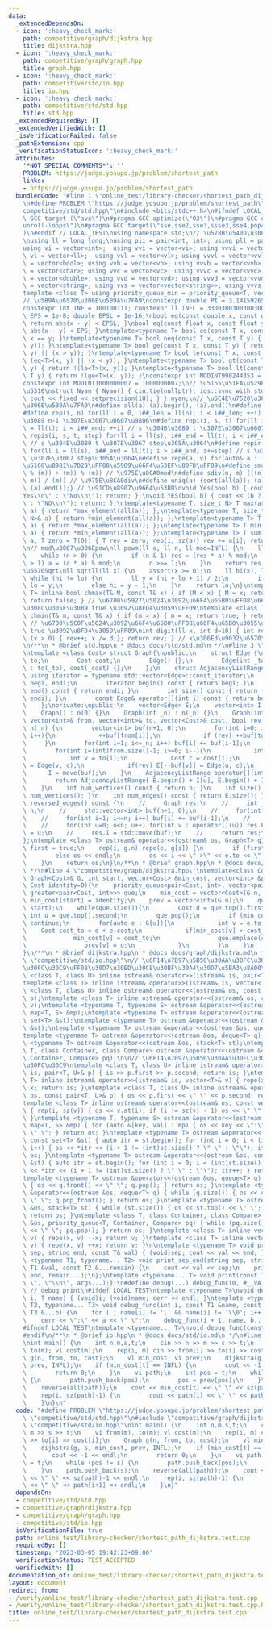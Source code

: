 ```yaml
---
data:
  _extendedDependsOn:
  - icon: ':heavy_check_mark:'
    path: competitive/graph/dijkstra.hpp
    title: dijkstra.hpp
  - icon: ':heavy_check_mark:'
    path: competitive/graph/graph.hpp
    title: graph.hpp
  - icon: ':heavy_check_mark:'
    path: competitive/std/io.hpp
    title: io.hpp
  - icon: ':heavy_check_mark:'
    path: competitive/std/std.hpp
    title: std.hpp
  _extendedRequiredBy: []
  _extendedVerifiedWith: []
  _isVerificationFailed: false
  _pathExtension: cpp
  _verificationStatusIcon: ':heavy_check_mark:'
  attributes:
    '*NOT_SPECIAL_COMMENTS*': ''
    PROBLEM: https://judge.yosupo.jp/problem/shortest_path
    links:
    - https://judge.yosupo.jp/problem/shortest_path
  bundledCode: "#line 1 \"online_test/library-checker/shortest_path_dijkstra.test.cpp\"\
    \n#define PROBLEM \"https://judge.yosupo.jp/problem/shortest_path\"\n#line 2 \"\
    competitive/std/std.hpp\"\n#include <bits/stdc++.h>\n#ifndef LOCAL_TEST\n#pragma\
    \ GCC target (\"avx\")\n#pragma GCC optimize(\"O3\")\n#pragma GCC optimize(\"\
    unroll-loops\")\n#pragma GCC target(\"sse,sse2,sse3,ssse3,sse4,popcnt,abm,mmx,avx,tune=native\"\
    )\n#endif // LOCAL_TEST\nusing namespace std;\n// \u578B\u540D\u306E\u77ED\u7E2E\
    \nusing ll = long long;\nusing pii = pair<int, int>; using pll = pair<ll, ll>;\n\
    using vi = vector<int>;  using vvi = vector<vi>; using vvvi = vector<vvi>;\nusing\
    \ vl = vector<ll>;  using vvl = vector<vl>; using vvvl = vector<vvl>;\nusing vb\
    \ = vector<bool>; using vvb = vector<vb>; using vvvb = vector<vvb>;\nusing vc\
    \ = vector<char>; using vvc = vector<vc>; using vvvc = vector<vvc>;\nusing vd\
    \ = vector<double>; using vvd = vector<vd>; using vvvd = vector<vvd>;\nusing vs\
    \ = vector<string>; using vvs = vector<vector<string>>; using vvvs = vector<vector<vector<string>>>;\n\
    template <class T> using priority_queue_min = priority_queue<T, vector<T>, greater<T>>;\n\
    // \u5B9A\u6570\u306E\u5B9A\u7FA9\nconstexpr double PI = 3.14159265358979323;\n\
    constexpr int INF = 100100111; constexpr ll INFL = 3300300300300300491LL;\nfloat\
    \ EPS = 1e-8; double EPSL = 1e-16;\nbool eq(const double x, const double y) {\
    \ return abs(x - y) < EPSL; }\nbool eq(const float x, const float y) { return\
    \ abs(x - y) < EPS; }\ntemplate<typename T> bool eq(const T x, const T y) { return\
    \ x == y; }\ntemplate<typename T> bool neq(const T x, const T y) { return !(eq<T>(x,\
    \ y)); }\ntemplate<typename T> bool ge(const T x, const T y) { return (eq<T>(x,\
    \ y) || (x > y)); }\ntemplate<typename T> bool le(const T x, const T y) { return\
    \ (eq<T>(x, y) || (x < y)); }\ntemplate<typename T> bool gt(const T x, const T\
    \ y) { return !(le<T>(x, y)); }\ntemplate<typename T> bool lt(const T x, const\
    \ T y) { return !(ge<T>(x, y)); }\nconstexpr int MODINT998244353 = 998244353;\n\
    constexpr int MODINT1000000007 = 1000000007;\n// \u5165\u51FA\u529B\u9AD8\u901F\
    \u5316\nstruct Nyan { Nyan() { cin.tie(nullptr); ios::sync_with_stdio(false);\
    \ cout << fixed << setprecision(18); } } nyan;\n// \u6C4E\u7528\u30DE\u30AF\u30ED\
    \u306E\u5B9A\u7FA9\n#define all(a) (a).begin(), (a).end()\n#define sz(x) ((int)(x).size())\n\
    #define rep(i, n) for(ll i = 0, i##_len = ll(n); i < i##_len; ++i) // 0 \u304B\
    \u3089 n-1 \u307E\u3067\u6607\u9806\n#define repi(i, s, t) for(ll i = ll(s), i##_end\
    \ = ll(t); i < i##_end; ++i) // s \u304B\u3089 t \u307E\u3067\u6607\u9806\n#define\
    \ repis(i, s, t, step) for(ll i = ll(s), i##_end = ll(t); i < i##_end; i+=step)\
    \ // s \u304B\u3089 t \u307E\u3067 step\u305A\u3064\n#define repir(i, s, t, step)\
    \ for(ll i = ll(s), i##_end = ll(t); i > i##_end; i+=step) // s \u304B\u3089 t\
    \ \u307E\u3067 step\u305A\u3064\n#define repe(a, v) for(auto& a : (v)) // v \u306E\
    \u5168\u8981\u7D20\uFF08\u5909\u66F4\u53EF\u80FD\uFF09\n#define smod(n, m) ((((n)\
    \ % (m)) + (m)) % (m)) // \u975E\u8CA0mod\n#define sdiv(n, m) (((n) - smod(n,\
    \ m)) / (m)) // \u975E\u8CA0div\n#define uniq(a) {sort(all(a)); (a).erase(unique(all(a)),\
    \ (a).end());} // \u91CD\u8907\u9664\u53BB\nvoid Yes(bool b) { cout << (b ? \"\
    Yes\\n\" : \"No\\n\"); return; };\nvoid YES(bool b) { cout << (b ? \"YES\\n\"\
    \ : \"NO\\n\"); return; };\ntemplate<typename T, size_t N> T max(array<T, N>&\
    \ a) { return *max_element(all(a)); };\ntemplate<typename T, size_t N> T min(array<T,\
    \ N>& a) { return *min_element(all(a)); };\ntemplate<typename T> T max(vector<T>&\
    \ a) { return *max_element(all(a)); };\ntemplate<typename T> T min(vector<T>&\
    \ a) { return *min_element(all(a)); };\ntemplate<typename T> T sum(vector<T>&\
    \ a, T zero = T(0)) { T rev = zero; rep(i, sz(a)) rev += a[i]; return rev; };\n\
    \n// mod\u3067\u306Epow\nll powm(ll a, ll n, ll mod=INFL) {\n    ll res = 1;\n\
    \    while (n > 0) {\n        if (n & 1) res = (res * a) % mod;\n        if (n\
    \ > 1) a = (a * a) % mod;\n        n >>= 1;\n    }\n    return res;\n}\n// \u6574\
    \u6570Sqrt\nll sqrtll(ll x) {\n    assert(x >= 0);\n    ll hi(x), lo(0);\n   \
    \ while (hi != lo) {\n        ll y = (hi + lo + 1) / 2;\n        if (y <= x/y)\
    \ lo = y;\n        else hi = y - 1;\n    }\n    return lo;\n}\ntemplate <class\
    \ T> inline bool chmax(T& M, const T& x) { if (M < x) { M = x; return true; }\
    \ return false; } // \u6700\u5927\u5024\u3092\u66F4\u65B0\uFF08\u66F4\u65B0\u3055\
    \u308C\u305F\u3089 true \u3092\u8FD4\u3059\uFF09\ntemplate <class T> inline bool\
    \ chmin(T& m, const T& x) { if (m > x) { m = x; return true; } return false; }\
    \ // \u6700\u5C0F\u5024\u3092\u66F4\u65B0\uFF08\u66F4\u65B0\u3055\u308C\u305F\u3089\
    \ true \u3092\u8FD4\u3059\uFF09\nint digit(ll x, int d=10) { int rev=0; while\
    \ (x > 0) { rev++; x /= d;}; return rev; } // x\u306Ed\u9032\u6570\u6841\u6570\
    \n/**\n * @brief std.hpp\n * @docs docs/std/std.md\n */\n#line 3 \"competitive/graph/graph.hpp\"\
    \ntemplate <class Cost> struct Graph{\npublic:\n    struct Edge {\n        int\
    \ to;\n        Cost cost;\n        Edge() {};\n        Edge(int _to, Cost _cost)\
    \ : to(_to), cost(_cost) {};\n    };\n    struct AdjacencyListRange{\n       \
    \ using iterator = typename std::vector<Edge>::const_iterator;\n        iterator\
    \ begi, endi;\n        iterator begin() const { return begi; }\n        iterator\
    \ end() const { return endi; }\n        int size() const { return (int)distance(begi,\
    \ endi); }\n        const Edge& operator[](int i) const { return begi[i]; }\n\
    \    };\nprivate:\npublic:\n    vector<Edge> E;\n    vector<int> I;\n    int n;\n\
    \    Graph() : n(0) {}\n    Graph(int _n) : n(_n) {}\n    Graph(int _n, const\
    \ vector<int>& from, vector<int>& to, vector<Cost>& cost, bool rev = false) :\
    \ n(_n) {\n        vector<int> buf(n+1, 0);\n        for(int i=0; i<(int)from.size();\
    \ i++){\n            ++buf[from[i]];\n            if (rev) ++buf[to[i]];\n   \
    \     }\n        for(int i=1; i<=_n; i++) buf[i] += buf[i-1];\n        E.resize(buf[n]);\n\
    \        for(int i=(int)from.size()-1; i>=0; i--){\n            int u = from[i];\n\
    \            int v = to[i];\n            Cost c = cost[i];\n            E[--buf[u]]\
    \ = Edge(v, c);\n            if(rev) E[--buf[v]] = Edge(u, c);\n        }\n  \
    \      I = move(buf);\n    }\n    AdjacencyListRange operator[](int u) const {\n\
    \        return AdjacencyListRange{ E.begin() + I[u], E.begin() + I[u+1] };\n\
    \    }\n    int num_vertices() const { return n; }\n    int size() const { return\
    \ num_vertices(); }\n    int num_edges() const { return E.size(); }\n    // Graph\
    \ reversed_edges() const {\n    //     Graph res;\n    //     int _n = res.n =\
    \ n;\n    //     std::vector<int> buf(n+1, 0);\n    //     for(int v : E) ++buf[v];\n\
    \    //     for(int i=1; i<=n; i++) buf[i] += buf[i-1];\n    //     res.E.resize(buf[n]);\n\
    \    //     for(int u=0; u<n; u++) for(int v : operator[](u)) res.E[--buf[v]]\
    \ = u;\n    //     res.I = std::move(buf);\n    //     return res;\n    // }\n\
    };\ntemplate <class T> ostream& operator<<(ostream& os, Graph<T> g) {\n    bool\
    \ first = true;\n    rep(i, g.n) repe(e, g[i]) {\n        if (first) first = false;\n\
    \        else os << endl;\n        os << i << \"->\" << e.to << \": \" << e.cost;\n\
    \    }\n    return os;\n}\n/**\n * @brief graph.hpp\n * @docs docs/graph/graph.md\n\
    \ */\n#line 4 \"competitive/graph/dijkstra.hpp\"\ntemplate<class Cost> void dijkstra(const\
    \ Graph<Cost>& G, int start, vector<Cost> &min_cost, vector<int> &prev, Cost inf=INF,\
    \ Cost identity=0){\n    priority_queue<pair<Cost, int>, vector<pair<Cost, int>>,\
    \ greater<pair<Cost, int>>> que;\n    min_cost = vector<Cost>(G.n, inf);\n   \
    \ min_cost[start] = identity;\n    prev = vector<int>(G.n);\n    que.emplace(identity,\
    \ start);\n    while(que.size()){\n        Cost d = que.top().first;\n       \
    \ int u = que.top().second;\n        que.pop();\n        if (min_cost[u] < d)\
    \ continue;\n        for(auto e : G[u]){\n            int v = e.to;\n        \
    \    Cost cost_to = d + e.cost;\n            if(min_cost[v] > cost_to) {\n   \
    \             min_cost[v] = cost_to;\n                que.emplace(cost_to, v);\n\
    \                prev[v] = u;\n            }\n        }\n    }\n    return;\n\
    }\n/**\n * @brief dijkstra.hpp\n * @docs docs/graph/dijkstra.md\n */\n#line 3\
    \ \"competitive/std/io.hpp\"\n// \u6F14\u7B97\u5B50\u30AA\u30FC\u30D0\u30FC\u30ED\
    \u30FC\u30C9\uFF08\u30D7\u30ED\u30C8\u30BF\u30A4\u30D7\u5BA3\u8A00\uFF09\ntemplate\
    \ <class T, class U> inline istream& operator>>(istream& is, pair<T, U>& p);\n\
    template <class T> inline istream& operator>>(istream& is, vector<T>& v);\ntemplate\
    \ <class T, class U> inline ostream& operator<<(ostream& os, const pair<T, U>&\
    \ p);\ntemplate <class T> inline ostream& operator<<(ostream& os, const vector<T>&\
    \ v);\ntemplate <typename T, typename S> ostream &operator<<(ostream &os, const\
    \ map<T, S> &mp);\ntemplate <typename T> ostream &operator<<(ostream &os, const\
    \ set<T> &st);\ntemplate <typename T> ostream &operator<<(ostream &os, const multiset<T>\
    \ &st);\ntemplate <typename T> ostream &operator<<(ostream &os, queue<T> q);\n\
    template <typename T> ostream &operator<<(ostream &os, deque<T> q);\ntemplate\
    \ <typename T> ostream &operator<<(ostream &os, stack<T> st);\ntemplate <class\
    \ T, class Container, class Compare> ostream &operator<<(ostream &os, priority_queue<T,\
    \ Container, Compare> pq);\n\n// \u6F14\u7B97\u5B50\u30AA\u30FC\u30D0\u30FC\u30ED\
    \u30FC\u30C9\ntemplate <class T, class U> inline istream& operator>>(istream&\
    \ is, pair<T, U>& p) { is >> p.first >> p.second; return is; }\ntemplate <class\
    \ T> inline istream& operator>>(istream& is, vector<T>& v) { repe(x, v) is >>\
    \ x; return is; }\ntemplate <class T, class U> inline ostream& operator<<(ostream&\
    \ os, const pair<T, U>& p) { os << p.first << \" \" << p.second; return os; }\n\
    template <class T> inline ostream& operator<<(ostream& os, const vector<T>& v)\
    \ { rep(i, sz(v)) { os << v.at(i); if (i != sz(v) - 1) os << \" \"; } return os;\
    \ }\ntemplate <typename T, typename S> ostream &operator<<(ostream &os, const\
    \ map<T, S> &mp) { for (auto &[key, val] : mp) { os << key << \":\" << val <<\
    \ \" \"; } return os; }\ntemplate <typename T> ostream &operator<<(ostream &os,\
    \ const set<T> &st) { auto itr = st.begin(); for (int i = 0; i < (int)st.size();\
    \ i++) { os << *itr << (i + 1 != (int)st.size() ? \" \" : \"\"); itr++; } return\
    \ os; }\ntemplate <typename T> ostream &operator<<(ostream &os, const multiset<T>\
    \ &st) { auto itr = st.begin(); for (int i = 0; i < (int)st.size(); i++) { os\
    \ << *itr << (i + 1 != (int)st.size() ? \" \" : \"\"); itr++; } return os; }\n\
    template <typename T> ostream &operator<<(ostream &os, queue<T> q) { while (q.size())\
    \ { os << q.front() << \" \"; q.pop(); } return os; }\ntemplate <typename T> ostream\
    \ &operator<<(ostream &os, deque<T> q) { while (q.size()) { os << q.front() <<\
    \ \" \"; q.pop_front(); } return os; }\ntemplate <typename T> ostream &operator<<(ostream\
    \ &os, stack<T> st) { while (st.size()) { os << st.top() << \" \"; st.pop(); }\
    \ return os; }\ntemplate <class T, class Container, class Compare> ostream &operator<<(ostream\
    \ &os, priority_queue<T, Container, Compare> pq) { while (pq.size()) { os << pq.top()\
    \ << \" \"; pq.pop(); } return os; }\ntemplate <class T> inline vector<T>& operator--(vector<T>&\
    \ v) { repe(x, v) --x; return v; }\ntemplate <class T> inline vector<T>& operator++(vector<T>&\
    \ v) { repe(x, v) ++x; return v; }\n\ntemplate <typename T> void print_sep_end(string\
    \ sep, string end, const T& val) { (void)sep; cout << val << end; };\ntemplate\
    \ <typename T1, typename... T2> void print_sep_end(string sep, string end, const\
    \ T1 &val, const T2 &...remain) {\n    cout << val << sep;\n    print_sep_end(sep,\
    \ end, remain...);\n};\ntemplate <typename... T> void print(const T&...args) {print_sep_end(\"\
    \ \", \"\\n\", args...);};\n#define debug(...) debug_func(0, #__VA_ARGS__, __VA_ARGS__)\
    \ // debug print\n#ifdef LOCAL_TEST\ntemplate <typename T>\nvoid debug_func(int\
    \ i, T name) { (void)i; (void)name; cerr << endl; }\ntemplate <typename T1, typename\
    \ T2, typename... T3> void debug_func(int i, const T1 &name, const T2 &a, const\
    \ T3 &...b) {\n    for ( ; name[i] != ',' && name[i] != '\\0'; i++ ) cerr << name[i];\n\
    \    cerr << \":\" << a << \" \";\n    debug_func(i + 1, name, b...);\n}\n#endif\n\
    #ifndef LOCAL_TEST\ntemplate <typename... T>\nvoid debug_func(const T &...) {}\n\
    #endif\n/**\n * @brief io.hpp\n * @docs docs/std/io.md\n */\n#line 5 \"online_test/library-checker/shortest_path_dijkstra.test.cpp\"\
    \nint main() {\n    int n,m,s,t;\n    cin >> n >> m >> s >> t;\n    vi from(m),\
    \ to(m); vl cost(m);\n    rep(i, m) cin >> from[i] >> to[i] >> cost[i];\n    Graph\
    \ g(n, from, to, cost);\n    vl min_cost; vi prev;\n    dijkstra(g, s, min_cost,\
    \ prev, INFL);\n    if (min_cost[t] == INFL) {\n        cout << -1 << endl;\n\
    \        return 0;\n    }\n    vi path;\n    int pos = t;\n    while (pos != s)\
    \ {\n        path.push_back(pos);\n        pos = prev[pos];\n    }\n    path.push_back(s);\n\
    \    reverse(all(path));\n    cout << min_cost[t] << \" \" << sz(path)-1 << endl;\n\
    \    rep(i, sz(path)-1) {\n        cout << path[i] << \" \" << path[i+1] << endl;\n\
    \    }\n}\n"
  code: "#define PROBLEM \"https://judge.yosupo.jp/problem/shortest_path\"\n#include\
    \ \"competitive/std/std.hpp\"\n#include \"competitive/graph/dijkstra.hpp\"\n#include\
    \ \"competitive/std/io.hpp\"\nint main() {\n    int n,m,s,t;\n    cin >> n >>\
    \ m >> s >> t;\n    vi from(m), to(m); vl cost(m);\n    rep(i, m) cin >> from[i]\
    \ >> to[i] >> cost[i];\n    Graph g(n, from, to, cost);\n    vl min_cost; vi prev;\n\
    \    dijkstra(g, s, min_cost, prev, INFL);\n    if (min_cost[t] == INFL) {\n \
    \       cout << -1 << endl;\n        return 0;\n    }\n    vi path;\n    int pos\
    \ = t;\n    while (pos != s) {\n        path.push_back(pos);\n        pos = prev[pos];\n\
    \    }\n    path.push_back(s);\n    reverse(all(path));\n    cout << min_cost[t]\
    \ << \" \" << sz(path)-1 << endl;\n    rep(i, sz(path)-1) {\n        cout << path[i]\
    \ << \" \" << path[i+1] << endl;\n    }\n}"
  dependsOn:
  - competitive/std/std.hpp
  - competitive/graph/dijkstra.hpp
  - competitive/graph/graph.hpp
  - competitive/std/io.hpp
  isVerificationFile: true
  path: online_test/library-checker/shortest_path_dijkstra.test.cpp
  requiredBy: []
  timestamp: '2023-03-05 19:42:23+09:00'
  verificationStatus: TEST_ACCEPTED
  verifiedWith: []
documentation_of: online_test/library-checker/shortest_path_dijkstra.test.cpp
layout: document
redirect_from:
- /verify/online_test/library-checker/shortest_path_dijkstra.test.cpp
- /verify/online_test/library-checker/shortest_path_dijkstra.test.cpp.html
title: online_test/library-checker/shortest_path_dijkstra.test.cpp
---
```

